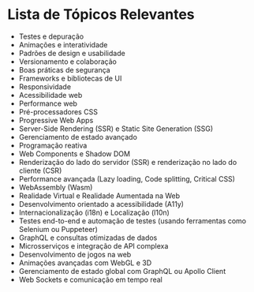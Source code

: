 # Lista de Tópicos Relevantes

- Testes e depuração
- Animações e interatividade
- Padrões de design e usabilidade
- Versionamento e colaboração
- Boas práticas de segurança
- Frameworks e bibliotecas de UI
- Responsividade
- Acessibilidade web
- Performance web
- Pré-processadores CSS
- Progressive Web Apps
- Server-Side Rendering (SSR) e Static Site Generation (SSG)
- Gerenciamento de estado avançado
- Programação reativa
- Web Components e Shadow DOM
- Renderização do lado do servidor (SSR) e renderização no lado do cliente (CSR)
- Performance avançada (Lazy loading, Code splitting, Critical CSS)
- WebAssembly (Wasm)
- Realidade Virtual e Realidade Aumentada na Web
- Desenvolvimento orientado a acessibilidade (A11y)
- Internacionalização (i18n) e Localização (l10n)
- Testes end-to-end e automação de testes (usando ferramentas como Selenium ou Puppeteer)
- GraphQL e consultas otimizadas de dados
- Microsserviços e integração de API complexa
- Desenvolvimento de jogos na web
- Animações avançadas com WebGL e 3D
- Gerenciamento de estado global com GraphQL ou Apollo Client
- Web Sockets e comunicação em tempo real
